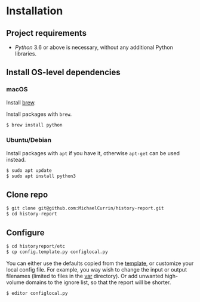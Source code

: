# Installation


## Project requirements

- _Python_ 3.6 or above is necessary, without any additional Python libraries.

## Install OS-level dependencies

### macOS

Install [brew](https://brew.sh/).

Install packages with `brew`.

```bash
$ brew install python
```

### Ubuntu/Debian

Install packages with `apt` if you have it, otherwise `apt-get` can be used instead.

```bash
$ sudo apt update
$ sudo apt install python3
```


## Clone repo

```bash
$ git clone git@github.com:MichaelCurrin/history-report.git
$ cd history-report
```

## Configure

```bash
$ cd historyreport/etc
$ cp config.template.py configlocal.py
```

You can either use the defaults copied from the [template](/historyreport/etc/config.template.py), or customize your local config file. For example, you way wish to change the input or output filenames (limited to files in the [var](/historyreport/var) directory). Or add unwanted high-volume domains to the ignore list, so that the report will be shorter.

```bash
$ editor configlocal.py
```
